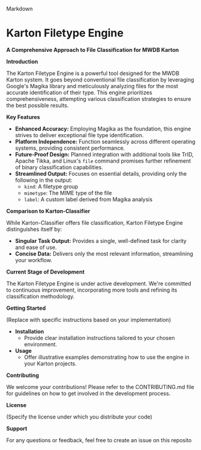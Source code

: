 Markdown

# Karton Filetype Engine

**A Comprehensive Approach to File Classification for MWDB Karton**

**Introduction**

The Karton Filetype Engine is a powerful tool designed for the MWDB Karton system. It goes beyond conventional file classification by leveraging Google's Magika library and meticulously analyzing files for the most accurate identification of their type. This engine prioritizes comprehensiveness, attempting various classification strategies to ensure the best possible results.

**Key Features**

* **Enhanced Accuracy:** Employing Magika as the foundation, this engine strives to deliver exceptional file type identification.
* **Platform Independence:** Function seamlessly across different operating systems, providing consistent performance.
* **Future-Proof Design:** Planned integration with additional tools like TrID, Apache Tikka, and Linux's `file` command promises further refinement of binary classification capabilities.
* **Streamlined Output:** Focuses on essential details, providing only the following in the output:
    * `kind`: A filetype group
    * `mimetype`: The MIME type of the file
    * `label`: A custom label derived from Magika analysis

**Comparison to Karton-Classifier**

While Karton-Classifier offers file classification, Karton Filetype Engine distinguishes itself by:

* **Singular Task Output:**  Provides a single, well-defined task for clarity and ease of use.
* **Concise Data:**  Delivers only the most relevant information, streamlining your workflow.

**Current Stage of Development**

The Karton Filetype Engine is under active development. We're committed to continuous improvement, incorporating more tools and refining its classification methodology.

**Getting Started**

(Replace with specific instructions based on your implementation)

* **Installation**
    * Provide clear installation instructions tailored to your chosen environment.
* **Usage**
    * Offer illustrative examples demonstrating how to use the engine in your Karton projects.

**Contributing**

We welcome your contributions! Please refer to the CONTRIBUTING.md file for guidelines on how to get involved in the development process.

**License**

(Specify the license under which you distribute your code)

**Support**

For any questions or feedback, feel free to create an issue on this reposito
